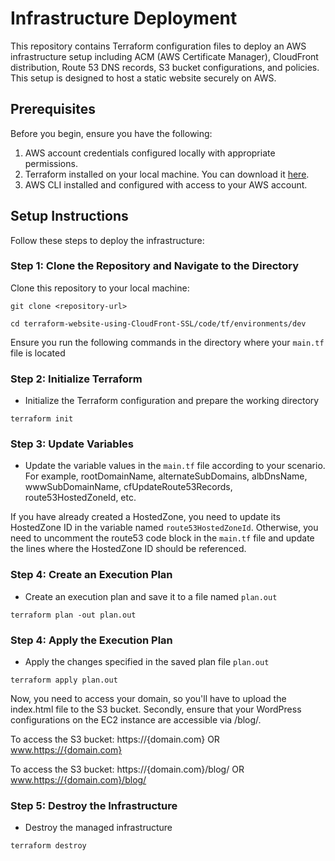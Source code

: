 # Infrastructure Deployment

This repository contains Terraform configuration files to deploy an AWS infrastructure setup including ACM (AWS Certificate Manager), CloudFront distribution, Route 53 DNS records, S3 bucket configurations, and policies. This setup is designed to host a static website securely on AWS.

## Prerequisites

Before you begin, ensure you have the following:

1. AWS account credentials configured locally with appropriate permissions.
2. Terraform installed on your local machine. You can download it [here](https://www.terraform.io/downloads.html).
3. AWS CLI installed and configured with access to your AWS account.

## Setup Instructions

Follow these steps to deploy the infrastructure:

### Step 1: Clone the Repository and Navigate to the Directory

Clone this repository to your local machine:

```
git clone <repository-url>

cd terraform-website-using-CloudFront-SSL/code/tf/environments/dev
```

Ensure you run the following commands in the directory where your `main.tf` file is located

### Step 2: Initialize Terraform

* Initialize the Terraform configuration and prepare the working directory

```
terraform init
```

### Step 3: Update Variables

* Update the variable values in the `main.tf` file according to your scenario. For example, rootDomainName, alternateSubDomains, albDnsName, wwwSubDomainName, cfUpdateRoute53Records, route53HostedZoneId, etc.

If you have already created a HostedZone, you need to update its HostedZone ID in the variable named `route53HostedZoneId`. Otherwise, you need to uncomment the route53 code block in the `main.tf` file and update the lines where the HostedZone ID should be referenced.

### Step 4: Create an Execution Plan

* Create an execution plan and save it to a file named `plan.out`

```
terraform plan -out plan.out
```

### Step 4: Apply the Execution Plan

* Apply the changes specified in the saved plan file `plan.out`

```
terraform apply plan.out
```

Now, you need to access your domain, so you'll have to upload the index.html file to the S3 bucket. Secondly, ensure that your WordPress configurations on the EC2 instance are accessible via /blog/.

To access the S3 bucket: https://{domain.com}   OR  www.https://{domain.com}

To access the S3 bucket: https://{domain.com}/blog/ OR  www.https://{domain.com}/blog/

### Step 5: Destroy the Infrastructure

* Destroy the managed infrastructure

```
terraform destroy
```